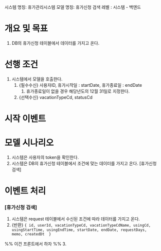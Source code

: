 시스템 명칭: 휴가관리시스템
모델 명칭: 휴가신청 검색
레벨 : 시스템 - 백엔드

# 개요 및 목표
1. DB의 휴가신청 테이블에서 데이터를 가지고 온다.

# 선행 조건
1. 시스템에서 모델을 호출한다.
	1. {필수수신} 사용자ID, 휴가시작일 : startDate, 휴가종료일 : endDate
		1. 휴가종료일이 없을 경우 해당년도의 12월 31일로 지정한다.
	2. {선택수신} vacationTypeCd, statusCd

# 시작 이벤트


# 모델 시나리오
1. 시스템은 사용자의 token을 확인한다.
2. 시스템은 DB의 휴가신청 테이블에서 조건에 맞는 데이터를 가지고 온다. [휴가신청 검색]

# 이벤트 처리
### [휴가신청 검색]
1. 시스템은 request 테이블에서 수신된 조건에 따라 데이터를 가지고 온다.
2. {반환}
	   ```{
	  	   id, userId, vacationTypeCd, vacationTypeCdName, usingCd, usingStartTime, usingEndTime, startDate, endDate, requestDays, memo, createdDt 
	   }```





%% 이건 프론트에서 하자 %%
3. 